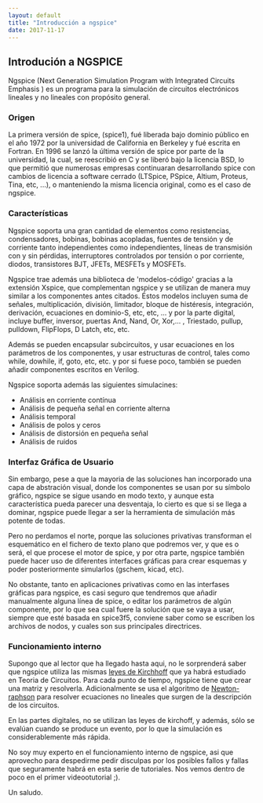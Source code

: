 ```yaml
---
layout: default
title: "Introducción a ngspice"
date: 2017-11-17
---
```



## Introdución a NGSPICE    


Ngspice (Next Generation Simulation Program with Integrated Circuits Emphasis ) es un programa para la simulación de circuitos electrónicos lineales y no lineales con propósito general. 

### Origen

La primera versión de spice, (spice1), fué liberada bajo dominio público en el año 1972 por la universidad de California en Berkeley y fué escrita en Fortran. En 1996 se lanzó la última versión de spice por parte de la universidad, la cual, se reescribió en C y se  liberó bajo la licencia BSD, lo que permitió que numerosas empresas continuaran desarrollando spice con cambios de licencia a software cerrado (LTSpice, PSpice, Altium, Proteus, Tina, etc, ...), o manteniendo la misma licencia original, como es el caso de ngspice.

### Características

Ngspice soporta una gran cantidad de elementos como resistencias, condensadores, bobinas, bobinas acopladas, fuentes de tensión y de corriente tanto independientes como independientes, líneas de transmisión con y sin pérdidas, interruptores controlados por tensión o por corriente, diodos, transistores BJT, JFETs, MESFETs y MOSFETs. 

Ngspice trae además una biblioteca de 'modelos-código' gracias a la extensión Xspice, que complementan ngspice y se utilizan de manera muy similar a los componentes antes citados.
Éstos modelos incluyen suma de señales, multiplicación, división, limitador, bloque de histéresis, integración, derivación, ecuaciones en dominio-S, etc, etc, ... y por la parte digital, incluye buffer, inversor, puertas And, Nand, Or, Xor,... , Triestado, pullup, pulldown, FlipFlops, D Latch, etc, etc. 

Además se pueden encapsular subcircuitos, y usar ecuaciones en los parámetros de los componentes, y usar estructuras de control, tales como while, dowhile, if, goto, etc, etc. y por si fuese poco, también se pueden añadir componentes escritos en Verilog.

Ngspice soporta además las siguientes simulacines:

* Análisis en corriente contínua
* Análisis de pequeña señal en corriente alterna
* Análisis temporal
* Análisis de polos y ceros
* Análisis de distorsión en pequeña señal
* Análisis de ruidos

### Interfaz Gráfica de Usuario

Sin embargo, pese a que la mayoria de las soluciones han incorporado una capa de abstración visual, donde los componentes se usan por su símbolo gráfico, ngspice se sigue usando en modo texto, y aunque esta característica pueda parecer una desventaja, lo cierto es que si se llega a dominar, ngspice puede llegar a ser la herramienta de simulación más potente de todas.

Pero no perdamos el norte, porque las soluciones privativas transforman el esquemático en el fichero de texto plano que podremos ver, y que es o será, el que  procese el motor de spice, y por otra parte,  ngspice también puede hacer uso de diferentes interfaces gráficas para crear esquemas y poder posteriormente simularlos (gschem, kicad, etc). 

No obstante, tanto en aplicaciones privativas como en las interfases gráficas para ngspice, es casi seguro que tendremos que añadir manualmente alguna línea de spice, o editar los parámetros de algún componente, por lo que sea cual fuere la solución que se vaya a usar, siempre que esté basada en spice3f5, conviene saber como se escriben los archivos de nodos, y cuales son sus principales directrices.

### Funcionamiento interno

Supongo que al lector que ha llegado hasta aqui, no le sorprenderá saber que ngspice utiliza las mismas [leyes de Kirchhoff](https://es.wikipedia.org/wiki/Leyes_de_Kirchhoff) que ya habrá estudiado en Teoria de Circuitos. Para cada punto de tiempo, ngspice tiene que crear una matriz y resolverla. Adicionalmente se usa el algoritmo de [Newton-raphson](https://es.wikipedia.org/wiki/M%C3%A9todo_de_Newton) para resolver ecuaciones no lineales que surgen de la descripción de los circuitos.

En las partes digitales, no se utilizan las leyes de kirchoff, y además, sólo se evalúan cuando se produce un evento, por lo que la simulación es considerablemente más rápida.

No soy muy experto en el funcionamiento interno de ngspice, asi que aprovecho para despedirme pedir disculpas por los posibles fallos y fallas que seguramente habrá en esta serie de tutoriales. Nos vemos dentro de poco en el primer videootutorial ;). 

Un saludo.

